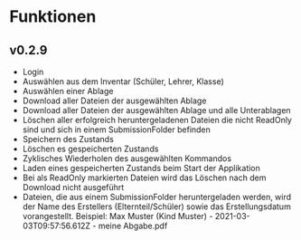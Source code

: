 # Funktionen

## v0.2.9

- Login
- Auswählen aus dem Inventar (Schüler, Lehrer, Klasse)
- Auswählen einer Ablage
- Download aller Dateien der ausgewählten Ablage
- Download aller Dateien der ausgewählten Ablage und alle Unterablagen
- Löschen aller erfolgreich heruntergeladenen Dateien die nicht ReadOnly sind und sich in einem SubmissionFolder befinden
- Speichern des Zustands
- Löschen es gespeicherten Zustands
- Zyklisches Wiederholen des ausgewählten Kommandos
- Laden eines gespeicherten Zustands beim Start der Applikation
- Bei als ReadOnly markierten Dateien wird das Löschen nach dem Download nicht ausgeführt
- Dateien, die aus einem SubmissionFolder heruntergeladen werden, wird der Name des Erstellers (Elternteil/Schüler) sowie das Erstellungsdatum vorangestellt. Beispiel: Max Muster (Kind Muster) - 2021-03-03T09:57:56.612Z - meine Abgabe.pdf
